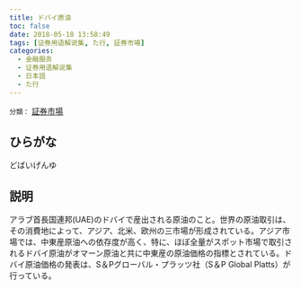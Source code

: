 ```yaml
---
title: ドバイ原油
toc: false
date: 2018-05-18 13:58:49
tags: [证券用语解说集, た行, 証券市場]
categories:
  - 金融服务
  - 证券用语解说集
  - 日本語
  - た行
---
```


`分類：` [証券市場](/tags/証券市場/)

## ひらがな

どばいげんゆ

## 説明

アラブ首長国連邦(UAE)のドバイで産出される原油のこと。世界の原油取引は、その消費地によって、アジア、北米、欧州の三市場が形成されている。アジア市場では、中東産原油への依存度が高く、特に、ほぼ全量がスポット市場で取引されるドバイ原油がオマーン原油と共に中東産の原油価格の指標とされている。ドバイ原油価格の発表は、S＆Pグローバル・プラッツ社（S＆P Global Platts）が行っている。
